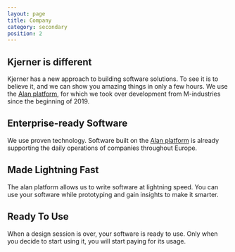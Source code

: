 ```yaml
---
layout: page
title: Company
category: secondary
position: 2
---
```


## Kjerner is different

Kjerner has a new approach to building software solutions. To see it is to believe it, and we can show you amazing things in only a few hours. We use the [Alan platform](https://alan-platform.com), for which we took over development from M-industries since the beginning of 2019.

## Enterprise-ready Software

We use proven technology. Software built on the [Alan platform](https://alan-platform.com) is already supporting the daily operations of companies throughout Europe.

## Made Lightning Fast

The alan platform allows us to write software at lightning speed. You can use your software while prototyping and gain insights to make it smarter.

## Ready To Use

When a design session is over, your software is ready to use. Only when you decide to start using it, you will start paying for its usage.
